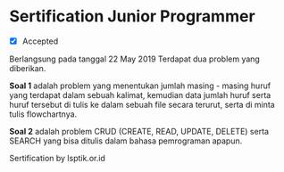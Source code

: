 # Sertification Junior Programmer

- [x] Accepted

Berlangsung pada tanggal 22 May 2019
Terdapat dua problem yang diberikan.

**Soal 1** adalah problem yang menentukan jumlah masing - masing huruf yang terdapat dalam sebuah kalimat, kemudian data jumlah huruf serta huruf tersebut di tulis ke dalam sebuah file secara terurut, serta di minta tulis flowchartnya.

**Soal 2** adalah problem CRUD (CREATE, READ, UPDATE, DELETE) serta SEARCH yang bisa ditulis dalam bahasa pemrograman apapun. 

Sertification by lsptik.or.id
